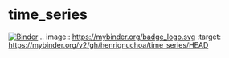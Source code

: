# time_series
[![Binder](https://mybinder.org/badge_logo.svg)](https://mybinder.org/v2/gh/henriqnuchoa/time_series/HEAD)
.. image:: https://mybinder.org/badge_logo.svg
 :target: https://mybinder.org/v2/gh/henriqnuchoa/time_series/HEAD
